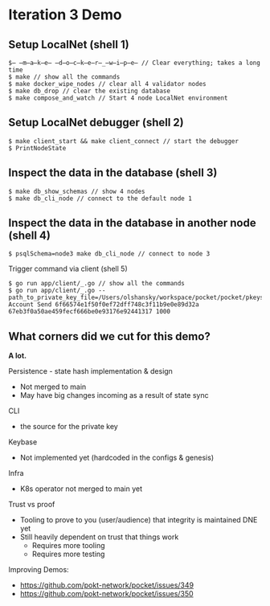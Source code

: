 # Iteration 3 Demo

## Setup LocalNet (shell 1)

```
$̶ ̶m̶a̶k̶e̶ ̶d̶o̶c̶k̶e̶r̶_̶w̶i̶p̶e̶ // Clear everything; takes a long time
$ make // show all the commands
$ make docker_wipe_nodes // clear all 4 validator nodes
$ make db_drop // clear the existing database
$ make compose_and_watch // Start 4 node LocalNet environment
```

## Setup LocalNet debugger (shell 2)

```
$ make client_start && make client_connect // start the debugger
$ PrintNodeState
```

## Inspect the data in the database (shell 3)

```
$ make db_show_schemas // show 4 nodes
$ make db_cli_node // connect to the default node 1
```

## Inspect the data in the database in another node (shell 4)

```
$ psqlSchema=node3 make db_cli_node // connect to node 3
```

Trigger command via client (shell 5)

```
$ go run app/client/_.go // show all the commands
$ go run app/client/_.go --path_to_private_key_file=/Users/olshansky/workspace/pocket/pocket/pkeys/node1.json Account Send 6f66574e1f50f0ef72dff748c3f11b9e0e89d32a 67eb3f0a50ae459fecf666be0e93176e92441317 1000
```

## What corners did we cut for this demo?

**A lot.**

Persistence - state hash implementation & design

- Not merged to main
- May have big changes incoming as a result of state sync

CLI

- the source for the private key

Keybase

- Not implemented yet (hardcoded in the configs & genesis)

Infra

- K8s operator not merged to main yet

Trust vs proof

- Tooling to prove to you (user/audience) that integrity is maintained DNE yet
- Still heavily dependent on trust that things work
  - Requires more tooling
  - Requires more testing

Improving Demos:

- https://github.com/pokt-network/pocket/issues/349
- https://github.com/pokt-network/pocket/issues/350
